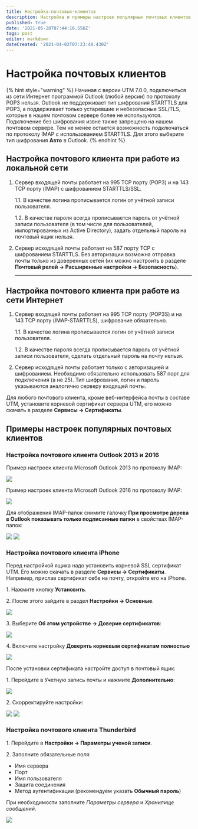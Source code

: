 ```yaml
---
title: Настройка-почтовых-клиентов
description: Настройка и примеры настроек популярных почтовых клиентов.
published: true
date: '2021-05-28T07:44:16.556Z'
tags: post
editor: markdown
dateCreated: '2021-04-02T07:23:48.430Z'
---
```


# Настройка почтовых клиентов

{% hint style="warning" %}
Начиная с версии UTM 7.0.0, подключиться из сети Интернет программой Outlook (любой версии) по протоколу POP3 нельзя. Outlook не поддерживает тип шифрования STARTTLS для POP3, а поддерживает только устаревшие и небезопасные SSL/TLS, которые в нашем почтовом сервере более не используются. Подключение без шифрования извне также запрещено на нашем почтовом сервере. Тем не менее остается возможность подключаться по протоколу IMAP с использованием STARTTLS. Для этого выберите тип шифрования **Авто** в Outlook.
{% endhint %}

## Настройка почтового клиента при работе из локальной сети

1.  Сервер входящей почты работает на 995 TCP порту (РОР3) и на 143 TCP порту (IMAP) с шифрованием STARTTLS/SSL.

    1.1. В качестве логина прописывается логин от учётной записи пользователя.

    1.2. В качестве пароля всегда прописывается пароль от учётной записи пользователя (в том числе для пользователей, импортированных из Active Directory), задать отдельный пароль на почтовый ящик нельзя.
2.  Сервер исходящей почты работает на 587 порту TCP с шифрованием STARTTLS. Без авторизации возможна отправка почты только из доверенных сетей (их можно настроить в разделе **Почтовый релей -> Расширенные настройки -> Безопасность**).

    ***

## **Настройка почтового клиента при работе из сети Интернет**

1.  Сервер входящей почты работает на 995 TCP порту (POP3S) и на 143 TCP порту (IMAP-STARTTLS), шифрование обязательно.

    1.1. В качестве логина прописывается логин от учётной записи пользователя.

    1.2. В качестве пароля всегда прописывается пароль от учётной записи пользователя, сделать отдельный пароль на почту нельзя.
2. Сервер исходящей почты работает только с авторизацией и шифрованием. Необходимо обязательно использовать 587 порт для подключения (а не 25). Тип шифрования, логин и пароль указываются аналогично серверу входящей почты.

Для любого почтового клиента, кроме веб-интерфейса почты в составе UTM, установите корневой сертификат сервера UTM, его можно скачать в разделе **Сервисы -> Сертификаты**.

## Примеры настроек популярных почтовых клиентов



### Настройка почтового клиента Outlook 2013 и 2016

Пример настроек клиента Microsoft Outlook 2013 по протоколу IMAP:

![](<../../.gitbook/assets/4982578 (2) (1).jpg>)

Пример настроек клиента Microsoft Outlook 2016 по протоколу IMAP:

![](../../.gitbook/assets/outlook2016.jpg)

Для отображения IMAP-папок снимите галочку **При просмотре дерева в Outlook показывать только подписанные папки** в свойствах IMAP-папок:

![](../../.gitbook/assets/outlook2.png) ![](../../.gitbook/assets/outlook3.png)

### Настройка почтового клиента iPhone

Перед настройкой ящика надо установить корневой SSL сертификат UTM. Его можно скачать в разделе **Сервисы -> Сертификаты**. Например, прислав сертификат себе на почту, откройте его на iPhone. 

1\. Нажмите кнопку **Установить**. 

2\. После этого зайдите в раздел **Настройки -> Основные**.

![](../../.gitbook/assets/iphone004.png)

3\. Выберите **Об этом устройстве -> Доверие сертификатов**:

![](../../.gitbook/assets/iphone005.png)

4\. Включите настройку **Доверять корневым сертификатам полностью**

![](../../.gitbook/assets/iphone006.png)

После установки сертификата настройте доступ в почтовый ящик:

1\. Перейдите в Учетную запись почты и нажмите **Дополнительно**:

![](../../.gitbook/assets/iphone003.png)

2\. Скорректируйте настройки:

![](../../.gitbook/assets/iphone002.png) ![](../../.gitbook/assets/iphone001.png)

### Настройка почтового клиента Thunderbird

1\. Перейдите в **Настройки -> Параметры ученой записи**. 

2\. Заполните обязательные поля:

* Имя сервера
* Порт
* Имя пользователя
* Защита соединения 
* Метод аутентификации (рекомендуем указать **Обычный пароль**)
  
При необходимости заполните *Параметры сервера* и *Хранилище сообщений*.

![](../../.gitbook/assets/thunderbird.png)